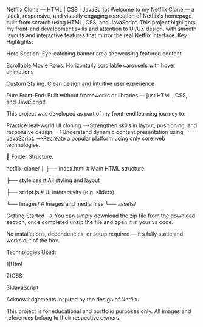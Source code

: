 Netflix Clone — HTML | CSS | JavaScript
Welcome to my Netflix Clone — a sleek, responsive, and visually engaging recreation of Netflix's homepage built from scratch using HTML, CSS, and JavaScript. This project highlights my front-end development skills and attention to UI/UX design, with smooth layouts and interactive features that mirror the real Netflix interface.
Key Highlights:

Hero Section: Eye-catching banner area showcasing featured content

Scrollable Movie Rows: Horizontally scrollable carousels with hover animations

Custom Styling: Clean design and intuitive user experience

Pure Front-End: Built without frameworks or libraries — just HTML, CSS, and JavaScript!

This project was developed as part of my front-end learning journey to:

Practice real-world UI cloning
-->Strengthen skills in layout, positioning, and responsive design.
-->Understand dynamic content presentation using JavaScript.
-->Recreate a popular platform using only core web technologies.

📂 Folder Structure:

netflix-clone/
│
├── index.html         # Main HTML structure

├── style.css          # All styling and layout

├── script.js          # UI interactivity (e.g. sliders)

└── Images/            # Images and media files
    └── assets/

Getting Started
--> You can simply download the zip file from the download section, once completed unzip the file and open it in your vs code.

No installations, dependencies, or setup required — it’s fully static and works out of the box.

Technologies Used:

1)Html

2)CSS

3)JavaScript

Acknowledgements
Inspired by the design of Netflix.

This project is for educational and portfolio purposes only. All images and references belong to their respective owners.
